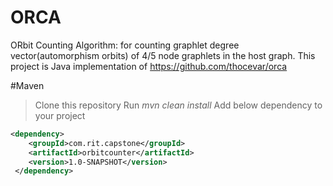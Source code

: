 # ORCA
ORbit Counting Algorithm: for counting graphlet degree vector(automorphism orbits) of 4/5 node graphlets in the host graph.
This project is Java implementation of https://github.com/thocevar/orca

#Maven
> Clone this repository
> Run *mvn clean install*
> Add below dependency to your project

```xml
<dependency>
    <groupId>com.rit.capstone</groupId>
    <artifactId>orbitcounter</artifactId>
    <version>1.0-SNAPSHOT</version>
 </dependency>
```
